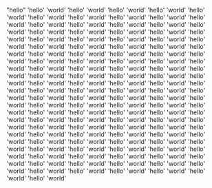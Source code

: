 "hello" 
'hello'
'world'
'hello'
'world'
'hello'
'world'
'hello'
'world'
'hello'
'world'
'hello'
'world'
'hello'
'world'
'hello'
'world'
'hello'
'world'
'hello'
'world'
'hello'
'world'
'hello'
'world'
'hello'
'world'
'hello'
'world'
'hello'
'world'
'hello'
'world'
'hello'
'world'
'hello'
'world'
'hello'
'world'
'hello'
'world'
'hello'
'world'
'hello'
'world'
'hello'
'world'
'hello'
'world'
'hello'
'world'
'hello'
'world'
'hello'
'world'
'hello'
'world'
'hello'
'world'
'hello'
'world'
'hello'
'world'
'hello'
'world'
'hello'
'world'
'hello'
'world'
'hello'
'world'
'hello'
'world'
'hello'
'world'
'hello'
'world'
'hello'
'world'
'hello'
'world'
'hello'
'world'
'hello'
'world'
'hello'
'world'
'hello'
'world'
'hello'
'world'
'hello'
'world'
'hello'
'world'
'hello'
'world'
'hello'
'world'
'hello'
'world'
'hello'
'world'
'hello'
'world'
'hello'
'world'
'hello'
'world'
'hello'
'world'
'hello'
'world'
'hello'
'world'
'hello'
'world'
'hello'
'world'
'hello'
'world'
'hello'
'world'
'hello'
'world'
'hello'
'world'
'hello'
'world'
'hello'
'world'
'hello'
'world'
'hello'
'world'
'hello'
'world'
'hello'
'world'
'hello'
'world'
'hello'
'world'
'hello'
'world'
'hello'
'world'
'hello'
'world'
'hello'
'world'
'hello'
'world'
'hello'
'world'
'hello'
'world'
'hello'
'world'
'hello'
'world'
'hello'
'world'
'hello'
'world'
'hello'
'world'
'hello'
'world'
'hello'
'world'
'hello'
'world'
'hello'
'world'
'hello'
'world'
'hello'
'world'
'hello'
'world'
'hello'
'world'
'hello'
'world'
'hello'
'world'
'hello'
'world'
'hello'
'world'
'hello'
'world'
'hello'
'world'
'hello'
'world'
'hello'
'world'
'hello'
'world'
'hello'
'world'
'hello'
'world'
'hello'
'world'
'hello'
'world'
'hello'
'world'
'hello'
'world'
'hello'
'world'
'hello'
'world'
'hello'
'world'
'hello'
'world'
'hello'
'world'
'hello'
'world'
'hello'
'world'
'hello'
'world'
'hello'
'world'
'hello'
'world'
